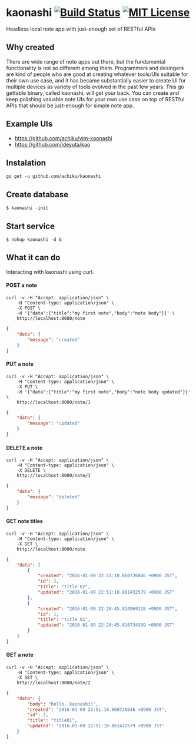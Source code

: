 # kaonashi [![Build Status](https://travis-ci.org/achiku/kaonashi.svg?branch=master)](https://travis-ci.org/achiku/kaonashi) [![MIT License](http://img.shields.io/badge/license-MIT-blue.svg?style=flat-square)](https://travis-ci.org/achiku/kaonashi/LICENSE)

Headless local note app with just-enough set of RESTful APIs


## Why created

There are wide range of note apps out there, but the fundamental functionality is not so different among them. Programmers and desingers are kind of people who are good at creating whatever tools/UIs suitable for their own use case, and it has became substantially easier to create UI for multiple devices as variety of tools evolved in the past few years. This go gettable binary, called kaonashi, will get your back. You can create and keep polishing valuable note UIs for your own use case on top of RESTful APIs that should be just-enough for simple note app.


## Example UIs

- https://github.com/achiku/vim-kaonashi
- https://github.com/ideyuta/kao


## Instalation

```
go get -u github.com/achiku/kaonashi
```

## Create database

```
$ kaonashi -init
```

## Start service

```
$ nohup kaonashi -d &
```


## What it can do

Interacting with kaonashi using curl.

#### POST a note

```
curl -v -H "Accept: application/json" \
    -H "Content-type: application/json" \
    -X POST \
    -d '{"data":{"title":"my first note","body":"note body"}}' \
    http://localhost:8080/note
```

```json
{
    "data": {
        "message": "created"
    }
}
```

#### PUT a note

```
curl -v -H "Accept: application/json" \
    -H "Content-type: application/json" \
    -X PUT \
    -d '{"data":{"title":"my first note","body":"note body updated"}}' \
    http://localhost:8080/note/1
```

```json
{
    "data": {
        "message": "updated"
    }
}
```


#### DELETE a note

```
curl -v -H "Accept: application/json" \
    -H "Content-type: application/json" \
    -X DELETE \
    http://localhost:8080/note/1
```

```json
{
    "data": {
        "message": "deleted"
    }
}
```


#### GET note titles

```
curl -v -H "Accept: application/json" \
    -H "Content-type: application/json" \
    -X GET \
    http://localhost:8080/note
```

```json
{
    "data": [
        {
            "created": "2016-01-09 22:51:10.860726046 +0900 JST",
            "id": 2,
            "title": "title 02",
            "updated": "2016-01-09 22:51:10.861432579 +0900 JST"
        },
        {
            "created": "2016-01-09 22:20:45.814969118 +0900 JST",
            "id": 1,
            "title": "title 01",
            "updated": "2016-01-09 22:20:45.816734399 +0900 JST"
        }
    ]
}
```

#### GET a note

```
curl -v -H "Accept: application/json" \
    -H "Content-type: application/json" \
    -X GET \
    http://localhost:8080/note/2
```

```json
{
    "data": {
        "body": "hello, kaonashi!",
        "created": "2016-01-09 22:51:10.860726046 +0900 JST",
        "id": 2,
        "title": "title01",
        "updated": "2016-01-09 22:51:10.861432579 +0900 JST"
    }
}

```
